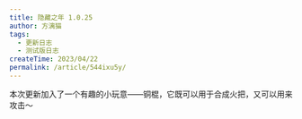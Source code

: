 ```yaml
---
title: 隐藏之年 1.0.25
author: 方漓猫
tags:
  - 更新日志
  - 测试版日志
createTime: 2023/04/22
permalink: /article/544ixu5y/
---
```


本次更新加入了一个有趣的小玩意——铜棍，它既可以用于合成火把，又可以用来攻击～